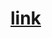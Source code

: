 # [link](https://medium.com/@bnm1128/effective-java-item-12-tostring%EC%9D%84-%ED%95%AD%EC%83%81-%EC%9E%AC%EC%A0%95%EC%9D%98-%ED%95%98%EB%9D%BC-8723f9d4f35f)